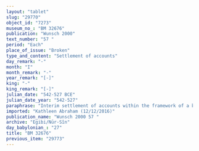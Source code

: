```yaml
---
layout: "tablet"
slug: "29770"
object_id: "7273"
museum_no_: "BM 32676"
publication: "Wunsch 2000"
text_number: "57 "
period: "Each"
place_of_issue: "Broken"
type_and_content: "Settlement of accounts"
day_remark: "-"
month: "I"
month_remark: "-"
year_remark: "[-]"
king: "-"
king_remark: "[-]"
julian_date: "542-527 BCE"
julian_date_year: "542-527"
paraphrase: "Interim settlement of accounts within the framework of a business partnership (harranu). Very fragmentary.<br /> The document opens by listing the amounts that each of the partners withdrew (<em>nasāhu</em>) from the business account, but is broken off in the middle. All that is preserved is that <strong>A</strong> withdrew 1 mina 33 1/4 shekels of silver and <strong>B</strong> apparenty the same amount.&nbsp; Remainder lost. Names of at least 3 witnesses and the scribe: &hellip;/Bēl-rēmanni//&hellip; .<br /> &nbsp;<br /> <strong>A</strong> = Itti-Marduk-balāṭu/Nab&ucirc;-ahhē-iddin//Egibi; <strong>B</strong> = Bēl&scaron;unu/Bēl-ahhē-iddin//S&icirc;n-imitti&nbsp;"
imported: "Kathleen Abraham (12/12/2016)"
publication_name: "Wunsch 2000 57 "
archive: "Egibi/Nūr-Sîn"
day_babylonian_: "27"
title: "BM 32676"
previous_item: "29773"
---
```

